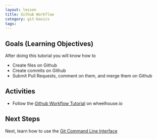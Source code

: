 ```yaml
---
layout: lesson
title: Github Workflow
category: git-basics
tags:
---
```


## Goals (Learning Objectives)

After doing this tutorial you will know how to

* Create files on Github
* Create commits on Github
* Submit Pull Requests, comment on them, and merge them on Github

## Activities

* Follow the [Github Workflow Tutorial](https://learn.wheelhouse.io/events/workflow) on wheelhouse.io

## Next Steps

Next, learn how to use the [Git Command Line Interface](../git-cli)
